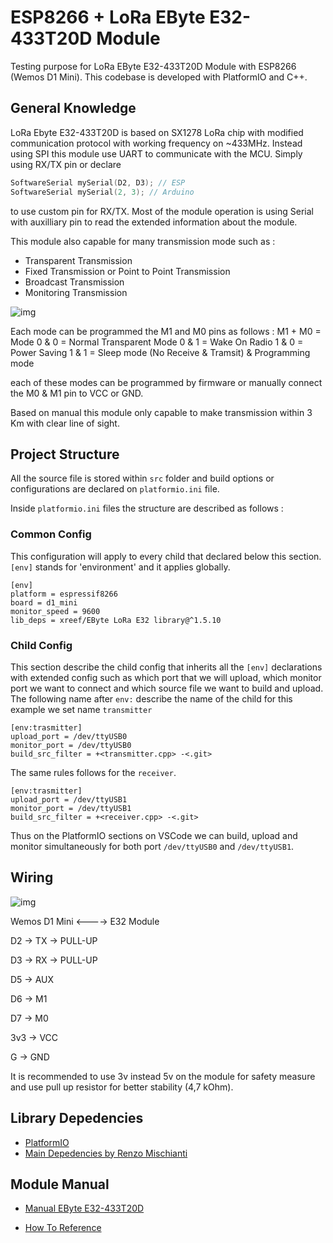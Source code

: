 
# ESP8266 + LoRa EByte E32-433T20D Module

Testing purpose for LoRa EByte E32-433T20D Module with ESP8266 (Wemos D1 Mini). This codebase is developed with PlatformIO and C++.


## General Knowledge

LoRa Ebyte E32-433T20D is based on SX1278 LoRa chip with modified communication protocol with working frequency on ~433MHz. Instead using SPI this module use UART to communicate with the MCU. Simply using RX/TX pin or declare 
```c++
SoftwareSerial mySerial(D2, D3); // ESP
SoftwareSerial mySerial(2, 3); // Arduino
```
to use custom pin for RX/TX. Most of the module operation is using Serial with auxilliary pin to read the extended information about the module.

This module also capable for many transmission mode such as : 

- Transparent Transmission
- Fixed Transmission or Point to Point Transmission
- Broadcast Transmission
- Monitoring Transmission

![img](https://www.mischianti.org/wp-content/uploads/2019/10/LoRa_E32_transmittingScenarios.jpg)

Each mode can be programmed the M1 and M0 pins as follows :
M1 + M0 = Mode
0 & 0 = Normal Transparent Mode
0 & 1 = Wake On Radio
1 & 0 = Power Saving
1 & 1 = Sleep mode (No Receive & Tramsit) & Programming mode

each of these modes can be programmed by firmware or manually connect the M0 & M1 pin to VCC or GND.

Based on manual this module only capable to make transmission within 3 Km with clear line of sight.
## Project Structure

All the source file is stored within `src` folder and build options or configurations are declared on `platformio.ini` file.

Inside `platformio.ini` files the structure are described as follows :

### Common Config
This configuration will apply to every child that declared below this section. `[env]` stands for 'environment' and it applies globally.
```plaintext
[env]
platform = espressif8266
board = d1_mini
monitor_speed = 9600
lib_deps = xreef/EByte LoRa E32 library@^1.5.10
```

### Child Config
This section describe the child config that inherits all the `[env]` declarations with extended config such as which port that we will upload, which monitor port we want to connect and which source file we want to build and upload. The following name after `env:` describe the name of the child for this example we set name `transmitter`
```plaintext
[env:trasmitter]
upload_port = /dev/ttyUSB0
monitor_port = /dev/ttyUSB0
build_src_filter = +<transmitter.cpp> -<.git>
```

The same rules follows for the `receiver`.
```plaintext
[env:trasmitter]
upload_port = /dev/ttyUSB1
monitor_port = /dev/ttyUSB1
build_src_filter = +<receiver.cpp> -<.git>
```

Thus on the PlatformIO sections on VSCode we can build, upload and monitor simultaneously for both port `/dev/ttyUSB0` and `/dev/ttyUSB1`.
## Wiring

![img](https://www.mischianti.org/wp-content/uploads/2019/10/LoRa_E32-TTL-100_WemosD1_VD_PU_FullyConnected_bb-e1570517387323.jpg)

Wemos D1 Mini <----> E32 Module

D2  -> TX -> PULL-UP

D3  -> RX -> PULL-UP

D5  -> AUX

D6  -> M1

D7  -> M0

3v3 -> VCC

G   -> GND

It is recommended to use 3v instead 5v on the module for safety measure and use pull up resistor for better stability (4,7 kOhm).
## Library Depedencies

- [PlatformIO](https://platformio.org/)
- [Main Depedencies by Renzo Mischianti](https://reference.arduino.cc/reference/en/libraries/ebyte-lora-e32-library/)
## Module Manual

- [Manual EByte E32-433T20D](https://www.manualslib.com/manual/2641079/Ebyte-E32-433t20d.html)

- [How To Reference](https://www.mischianti.org/2019/10/21/lora-e32-device-for-arduino-esp32-or-esp8266-library-part-2/)
